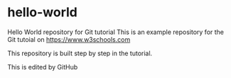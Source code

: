 # hello-world
Hello World repository for Git tutorial
This is an example repository for the Git tutoial on https://www.w3schools.com

This repository is built step by step in the tutorial.

This is edited by GitHub
